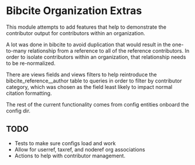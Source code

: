 # Bibcite Organization Extras

This module attempts to add features that help to demonstrate the contributor output
for contributors within an organization.

A lot was done in bibcite to avoid duplication that would result in the one-to-many 
relationship from a reference to all of the reference contributors.   In order to isolate
contributors within an organization, that relationship needs to be re-normalized.

There are views fields and views filters to help reintroduce the bibcite_reference__author
table to queries in order to filter by contributor category, which was chosen as the field
least likely to impact normal citation formatting.

The rest of the current functionality comes from config entities onboard the config dir.

## TODO

- Tests to make sure configs load and work
- Allow for userref, taxref, and noderef org associations
- Actions to help with contributor management.

